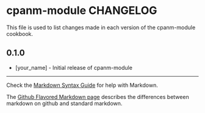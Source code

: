 cpanm-module CHANGELOG
======================

This file is used to list changes made in each version of the cpanm-module cookbook.

0.1.0
-----
- [your_name] - Initial release of cpanm-module

- - -
Check the [Markdown Syntax Guide](http://daringfireball.net/projects/markdown/syntax) for help with Markdown.

The [Github Flavored Markdown page](http://github.github.com/github-flavored-markdown/) describes the differences between markdown on github and standard markdown.
